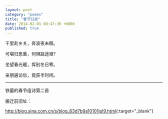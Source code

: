 ```yaml
---
layout: post
category: "poems"
title: "春节归家"
date: 2014-02-01 08:47:39 +0800
published: true
---
```

千里赴乡关，奔波夜未眠。

可堪归思重，何惧路途艰?

坐望春光暖，挥别冬日寒。

亲朋遍访后，竟获半时闲。     
<!--more-->

---

铁蕾的春节组诗第二首

搬迁前旧址：

<http://blog.sina.com.cn/s/blog_63d7b9a10101ipl9.html>{:target="_blank"}